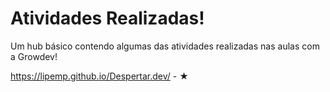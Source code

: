 
# Atividades Realizadas!


Um hub básico contendo algumas das atividades realizadas nas aulas com a Growdev!

https://lipemp.github.io/Despertar.dev/ - ★
